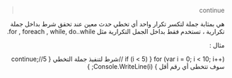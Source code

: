 <div dir="rtl">

> continue 

هي بمثابة جملة لتكسر تكرار واحد أي تخطي حدث معين عند تحقق شرط بداخل جملة تكرارية ، 
تستخدم فقط بداخل الجمل التكرارية مثل for , foreach , while, do..while.

مثال :

for (var i = 0; i < 10; i++)
{
    if (i < 5) //شرط لتنفيذ جملة التخطي
    {
        continue;//5 سوف تتخطى أي رقم أقل 
    }
    Console.WriteLine(i);
} 

<div>